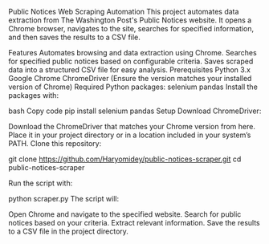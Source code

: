 Public Notices Web Scraping Automation
This project automates data extraction from The Washington Post's Public Notices website. It opens a Chrome browser, navigates to the site, searches for specified information, and then saves the results to a CSV file.

Features
Automates browsing and data extraction using Chrome.
Searches for specified public notices based on configurable criteria.
Saves scraped data into a structured CSV file for easy analysis.
Prerequisites
Python 3.x
Google Chrome
ChromeDriver (Ensure the version matches your installed version of Chrome)
Required Python packages:
selenium
pandas
Install the packages with:

bash
Copy code
pip install selenium pandas
Setup
Download ChromeDriver:

Download the ChromeDriver that matches your Chrome version from here.
Place it in your project directory or in a location included in your system’s PATH.
Clone this repository:

git clone https://github.com/Haryomidey/public-notices-scraper.git
cd public-notices-scraper


Run the script with:

python scraper.py
The script will:

Open Chrome and navigate to the specified website.
Search for public notices based on your criteria.
Extract relevant information.
Save the results to a CSV file in the project directory.